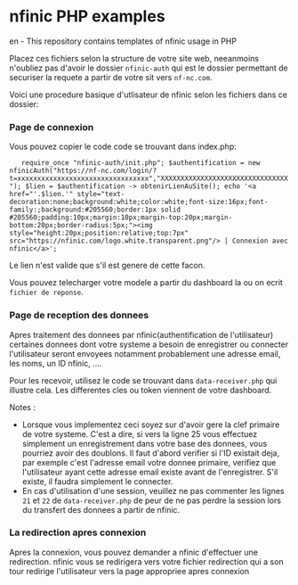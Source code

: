 # nfinic PHP examples
en - This repository contains templates of nfinic usage in PHP

Placez ces fichiers selon la structure de votre site web, neeanmoins n'oubliez pas 
d'avoir le dossier `nfinic-auth` qui est le dossier permettant de securiser la requete
a partir de votre sit vers `nf-nc.com`.

Voici une procedure basique d'utlisateur de nfinic selon les fichiers dans ce dossier:

### Page de connexion
Vous pouvez copier le code code se trouvant dans index.php:

`	
	require_once "nfinic-auth/init.php";
	$authentification = new nfinicAuth("https://nf-nc.com/login/?t=xxxxxxxxxxxxxxxxxxxxxxxxxxxxxxxxx","XXXXXXXXXXXXXXXXXXXXXXXXXXXXXXXX");
	$lien = $authentification -> obtenirLienAuSite();
	echo '<a href="'.$lien.'" style="text-decoration:none;background:white;color:white;font-size:16px;font-family:;background:#205560;border:1px solid #205560;padding:10px;margin:10px;margin-top:20px;margin-bottom:20px;border-radius:5px;"><img style="height:20px;position:relative;top:7px" src="https://nfinic.com/logo.white.transparent.png"/> | Connexion avec nfinic</a>';
`

Le lien n'est valide que s'il est genere de cette facon.

Vous pouvez telecharger votre modele a partir du dashboard la ou on ecrit `fichier de reponse`.

### Page de reception des donnees
Apres traitement des donnees par nfinic(authentification de l'utilisateur) certaines donnees 
dont votre systeme a besoin de enregistrer ou connecter l'utilisateur seront envoyees notamment 
probablement une adresse email, les noms, un ID nfinic, ....

Pour les recevoir, utilisez le code se trouvant dans `data-receiver.php` qui illustre cela.
Les differentes cles ou token viennent de votre dashboard.

Notes : 
- Lorsque vous implementez ceci soyez sur d'avoir gere la clef primaire de votre systeme.
C'est a dire, si vers la ligne 25 vous effectuez simplement un enregistrement dans votre base 
des donnees, vous pourriez avoir des doublons. Il faut d'abord verifier si l'ID existait deja,
par exemple c'est l'adresse email votre donnee primaire, verifiez que l'utilisateur ayant cette 
adresse email existe avant de l'enregistrer. S'il existe, il faudra simplement le connecter.
- En cas d'utilisation d'une session, veuillez ne pas commenter les lignes `21` et `22` de `data-receiver.php`
de peur de ne pas perdre la session lors du transfert des donnees a partir de nfinic.

### La redirection apres connexion

Apres la connexion, vous pouvez demander a nfinic d'effectuer une redirection. nfinic vous 
se redirigera vers votre fichier redirection qui a son tour redirige l'utilisateur vers la page 
appropriee apres connexion
